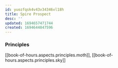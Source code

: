 ```yaml
---
id: yuozfqsk4v43v34346vl18h
title: Spire Prospect
desc: ''
updated: 1694657471744
created: 1694644047596
---
```


### Principles

[[book-of-hours.aspects.principles.moth]], [[book-of-hours.aspects.principles.sky]]
